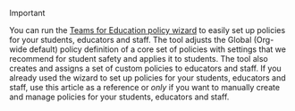 > [!IMPORTANT]
> You can run the [Teams for Education policy wizard](../easy-policy-setup-edu.md) to easily set up policies for your students, educators and staff. The tool adjusts the Global (Org-wide default) policy definition of a core set of policies with settings that we recommend for student safety and applies it to students. The tool also creates and assigns a set of custom policies to educators and staff. If you already used the wizard to set up policies for your students, educators and staff, use this article as a reference or *only* if you want to manually create and manage policies for your students, educators and staff.
